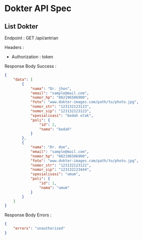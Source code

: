 # Dokter API Spec

## List Dokter

Endpoint : GET /api/antrian

Headers :

-   Authorization : token

Response Body Success :

```json
{
    "data": [
        {
            "nama": "Dr. jhon",
            "email": "sample@mail.com",
            "nomor_hp": "082196506900",
            "foto": "www.dokter-images.com/path/to/photo.jpg",
            "nomor_str": "123132123123",
            "nomor_sip": "123132123123",
            "spesialisasi": "bedah otak",
            "poli": {
                "id": 2,
                "nama": "bedah"
            }
        },
        {
            "nama": "Dr. doe",
            "email": "sample@mail.com",
            "nomor_hp": "082196506900",
            "foto": "www.dokter-images.com/path/to/photo.jpg",
            "nomor_str": "123132123122",
            "nomor_sip": "123132123444",
            "spesialisasi": "umum",
            "poli": {
                "id": 1,
                "nama": "umum"
            }
        }
    ]
}
```

Response Body Errors :

```json
{
    "errors": "unauthorized"
}
```
